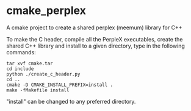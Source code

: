 # cmake_perplex
A cmake project to create a shared perplex (meemum) library for C++

To make the C header, compile all the PerpleX executables, create the shared C++ library and install to a given directory, type in the following commands:

`tar xvf cmake.tar`<br>
`cd include`<br>
`python ./create_c_header.py`<br>
`cd ..`<br>
`cmake -D CMAKE_INSTALL_PREFIX=install .`<br>
`make -fMakefile install`<br>

"install" can be changed to any preferred directory.
